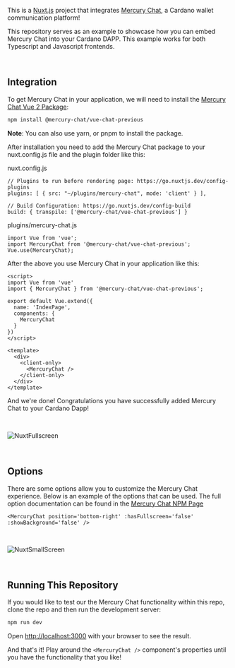 This is a [Nuxt.js](https://nuxtjs.org/) project that integrates [Mercury Chat](https://mercurychat.io/), a Cardano wallet communication platform!

This repository serves as an example to showcase how you can embed Mercury Chat into your Cardano DAPP. This example works for both Typescript and Javascript frontends.

<br />

## Integration

To get Mercury Chat in your application, we will need to install the [Mercury Chat Vue 2 Package](https://www.npmjs.com/package/@mercury-chat/vue-chat-previous):

```bash
npm install @mercury-chat/vue-chat-previous
```

<b>Note</b>: You can also use yarn, or pnpm to install the package.

After installation you need to add the Mercury Chat package to your nuxt.config.js file and the plugin folder like this:

nuxt.config.js
```
// Plugins to run before rendering page: https://go.nuxtjs.dev/config-plugins
plugins: [ { src: "~/plugins/mercury-chat", mode: 'client' } ],

// Build Configuration: https://go.nuxtjs.dev/config-build
build: { transpile: ['@mercury-chat/vue-chat-previous'] }
```

plugins/mercury-chat.js
```
import Vue from 'vue';
import MercuryChat from '@mercury-chat/vue-chat-previous';
Vue.use(MercuryChat);
```

After the above you use Mercury Chat in your application like this:

```
<script>
import Vue from 'vue'
import { MercuryChat } from '@mercury-chat/vue-chat-previous';

export default Vue.extend({
  name: 'IndexPage',
  components: {
    MercuryChat 
  }
})
</script>

<template>
  <div>
    <client-only>
      <MercuryChat />
    </client-only>    
  </div>
</template>
```

And we're done! Congratulations you have successfully added Mercury Chat to your Cardano Dapp!

<br />

![NuxtFullscreen](https://user-images.githubusercontent.com/17760631/196579669-c1bd1652-eeb1-4802-b67b-82127fe18700.PNG)

<br />

## Options
There are some options allow you to customize the Mercury Chat experience. Below is an example of the options that can be used. The full option documentation can be found in the [Mercury Chat NPM Page](https://www.npmjs.com/package/@mercury-chat/vue-chat-previous)

```
<MercuryChat position='bottom-right' :hasFullscreen='false' :showBackground='false' />
```

<br />

![NuxtSmallScreen](https://user-images.githubusercontent.com/17760631/196579634-7f626535-b0c7-4a43-93df-1e1f48f600d2.PNG)

<br />

## Running This Repository

If you would like to test our the Mercury Chat functionality within this repo, clone the repo and then run the development server:

```bash
npm run dev
```

Open [http://localhost:3000](http://localhost:3000) with your browser to see the result.

And that's it! Play around the ```<MercuryChat />``` component's properties until you have the functionality that you like!